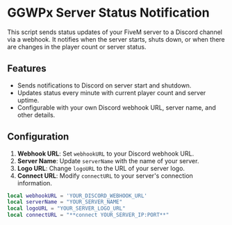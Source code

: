 # GGWPx Server Status Notification

This script sends status updates of your FiveM server to a Discord channel via a webhook. It notifies when the server starts, shuts down, or when there are changes in the player count or server status.

## Features

- Sends notifications to Discord on server start and shutdown.
- Updates status every minute with current player count and server uptime.
- Configurable with your own Discord webhook URL, server name, and other details.

## Configuration

1. **Webhook URL**: Set `webhookURL` to your Discord webhook URL.
2. **Server Name**: Update `serverName` with the name of your server.
3. **Logo URL**: Change `logoURL` to the URL of your server logo.
4. **Connect URL**: Modify `connectURL` to your server's connection information.

```lua
local webhookURL = 'YOUR_DISCORD_WEBHOOK_URL'
local serverName = "YOUR_SERVER_NAME"
local logoURL = "YOUR_SERVER_LOGO_URL"
local connectURL = "**connect YOUR_SERVER_IP:PORT**"
